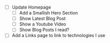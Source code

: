 - [ ] Update Homepage
  - [ ] Add a Smallish Hero Section
  - [ ] Show Latest Blog Post
  - [ ] Show a Youtube Video
  - [ ] Show Blog Posts I read?
- [ ] Add a Links page to link to technologies I use
